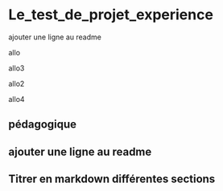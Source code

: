 # Le_test_de_projet_experience

ajouter une ligne au readme

allo

allo3

allo2 


allo4 

## pédagogique

## ajouter une ligne au readme

## Titrer en markdown différentes sections
